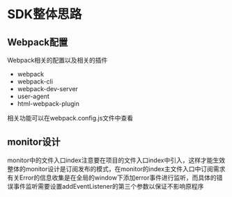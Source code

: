 # SDK整体思路

## Webpack配置

Webpack相关的配置以及相关的插件

+ webpack
+ webpack-cli
+ webpack-dev-server
+ user-agent
+ html-webpack-plugin

相关功能可以在webpack.config.js文件中查看

## monitor设计

monitor中的文件入口index注意要在项目的文件入口index中引入，这样才能生效
整体的monitor设计是订阅发布的模式，在monitor的index主文件入口中订阅需求
有关Error的信息收集是在全局的window下添加error事件进行监听，而具体的错误事件监听需要设置addEventListener的第三个参数以保证不影响原程序
